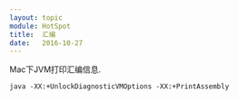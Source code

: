 ```yaml
---
layout: topic
module: HotSpot
title:  汇编
date:   2016-10-27
---
```


Mac下JVM打印汇编信息.

`java -XX:+UnlockDiagnosticVMOptions -XX:+PrintAssembly`
